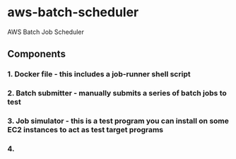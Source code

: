 # aws-batch-scheduler
AWS Batch Job Scheduler

## Components
### 1. Docker file - this includes a job-runner shell script
### 2. Batch submitter - manually submits a series of batch jobs to test
### 3. Job simulator - this is a test program you can install on some EC2 instances to act as test target programs
### 4.  

